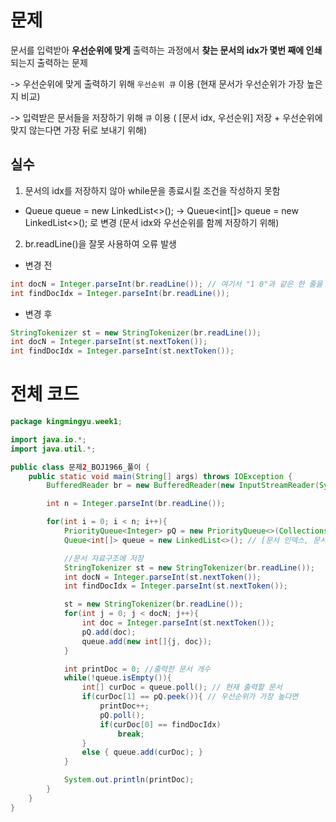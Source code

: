 # 문제
문서를 입력받아 **우선순위에 맞게** 출력하는 과정에서 **찾는 문서의 idx가 몇번 째에 인쇄**되는지 출력하는 문제

-> 우선순위에 맞게 출력하기 위해 `우선순위 큐` 이용 (현재 문서가 우선순위가 가장 높은지 비교)

-> 입력받은 문서들을 저장하기 위해 `큐` 이용 ( [문서 idx, 우선순위] 저장 + 우선순위에 맞지 않는다면 가장 뒤로 보내기 위해)
## 실수
1. 문서의 idx를 저장하지 않아 while문을 종료시킬 조건을 작성하지 못함
    
- Queue<Integer> queue = new LinkedList<>(); -> Queue<int[]> queue = new LinkedList<>(); 로 변경 (문서 idx와 우선순위를 함께 저장하기 위해)
2. br.readLine()을 잘못 사용하여 오류 발생
- 변경 전
```java
int docN = Integer.parseInt(br.readLine()); // 여기서 "1 0"과 같은 한 줄을 통째로 읽어 에러 발생
int findDocIdx = Integer.parseInt(br.readLine());
```
- 변경 후
```java
StringTokenizer st = new StringTokenizer(br.readLine());
int docN = Integer.parseInt(st.nextToken());
int findDocIdx = Integer.parseInt(st.nextToken());
```

# 전체 코드
```java
package kingmingyu.week1;

import java.io.*;
import java.util.*;

public class 문제2_BOJ1966_풀이 {
    public static void main(String[] args) throws IOException {
        BufferedReader br = new BufferedReader(new InputStreamReader(System.in));

        int n = Integer.parseInt(br.readLine());

        for(int i = 0; i < n; i++){
            PriorityQueue<Integer> pQ = new PriorityQueue<>(Collections.reverseOrder()); // 우선순위를 저장할 우선순위 큐(큰 수 우선)
            Queue<int[]> queue = new LinkedList<>(); // [문서 인덱스, 문서 우선순위] 저장할 큐

            //문서 자료구조에 저장
            StringTokenizer st = new StringTokenizer(br.readLine());
            int docN = Integer.parseInt(st.nextToken());
            int findDocIdx = Integer.parseInt(st.nextToken());

            st = new StringTokenizer(br.readLine());
            for(int j = 0; j < docN; j++){
                int doc = Integer.parseInt(st.nextToken());
                pQ.add(doc);
                queue.add(new int[]{j, doc});
            }

            int printDoc = 0; //출력한 문서 개수
            while(!queue.isEmpty()){
                int[] curDoc = queue.poll(); // 현재 출력할 문서
                if(curDoc[1] == pQ.peek()){ // 우선순위가 가장 높다면
                    printDoc++;
                    pQ.poll();
                    if(curDoc[0] == findDocIdx)
                        break;
                }
                else { queue.add(curDoc); }
            }

            System.out.println(printDoc);
        }
    }
}

```

